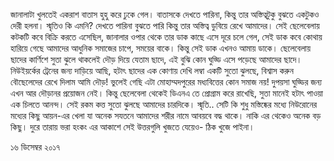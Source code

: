 জানালাটা খুলতেই একরাশ বাতাস হুহু করে ঢুকে গেল। বাতাসকে দেখতে পারিনা, কিন্তু তার অস্তিত্বটুকু বুঝতে একটুকও দেরী হলনা। স্মৃতিও কি এমনি? দেখতে পারিনা বুঝতে পারি কিন্তু তার অস্তিত্ব ডুবিয়ে রেখে আমাদের। সেই ছেলেবেলায় কটকটি কবে বিক্রি করতে এসেছিল, জানালার ওপার থেকে তার ডাক কাছে এসে দূরে চলে গেল, সেই ডাক কবে কোথায় হারিয়ে গেছে আমাদের আধুনিক সমাজের চাপে, সময়ের বাকে। কিন্তু সেই ডাক এখনও আমায় ডাকে। ছেলেবেলায় ছাদের কার্ণিশে সুতা ঝুলে থাকলেই দৌড় দিয়ে যেতাম ছাদে, এই বুঝি কোন ঘুড্ডি এসে পড়েছে আমাদের ছাদে। নিউইয়র্কের ট্রেনের জন্য দাড়িয়ে আছি, হটাৎ ছাদের এক কোণায় দেখি লম্বা একটি সুতো ঝুলছে, বিশ্বাস করুন বৌছেলেদের রেখে দিলাম আমি দৌড়! ভুলেই গেছি এটা মোহাম্মদপুরের মধ্যবিত্তের কোন সমাজ নয়! দুপয়সা ঘুড্ডির জন্য এখন আর দৌড়ানর প্রয়োজন নেই। কিন্তু ছেলেবেলা থেকেই ডিএনএ তে প্রোগ্রাম করে রাখেছি, সুতা মানেই হটাৎ পাওয়া এক চিলতে আনন্দ। সেই রকম কত্ত সুতো ঝুলছে আমাদের চারদিকে। স্মৃতি.. সেটি কি শুধু মস্তিষ্কের মধ্যে নিউরোনের মধ্যের কিছু আয়ন-এর খেলা যা অনেক সযতনে আমাদের শরীর নামে আবয়বে বদ্ধ থাকে। নাকি এর থেকেও অনেক বড় কিছু। দুরে তারায় ভরা হংকং এর আকাশে সেই উত্তরগুলি খুজতে যেয়েও- ঠিক খুজে পাইনা।

১৬ ডিসেম্বর ২০১৭